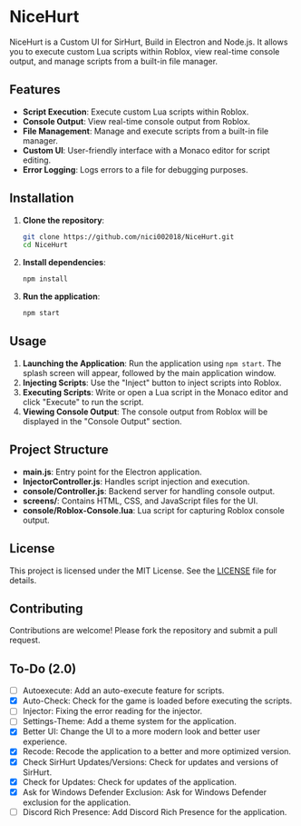 # NiceHurt

NiceHurt is a Custom UI for SirHurt, Build in Electron and Node.js. It allows you to execute custom Lua scripts within Roblox, view real-time console output, and manage scripts from a built-in file manager.

## Features

- **Script Execution**: Execute custom Lua scripts within Roblox.
- **Console Output**: View real-time console output from Roblox.
- **File Management**: Manage and execute scripts from a built-in file manager.
- **Custom UI**: User-friendly interface with a Monaco editor for script editing.
- **Error Logging**: Logs errors to a file for debugging purposes.

## Installation

1. **Clone the repository**:

   ```bash
   git clone https://github.com/nici002018/NiceHurt.git
   cd NiceHurt
   ```

2. **Install dependencies**:

   ```bash
   npm install
   ```

3. **Run the application**:
   ```bash
   npm start
   ```

## Usage

1. **Launching the Application**: Run the application using `npm start`. The splash screen will appear, followed by the main application window.
2. **Injecting Scripts**: Use the "Inject" button to inject scripts into Roblox.
3. **Executing Scripts**: Write or open a Lua script in the Monaco editor and click "Execute" to run the script.
4. **Viewing Console Output**: The console output from Roblox will be displayed in the "Console Output" section.

## Project Structure

- **main.js**: Entry point for the Electron application.
- **InjectorController.js**: Handles script injection and execution.
- **console/Controller.js**: Backend server for handling console output.
- **screens/**: Contains HTML, CSS, and JavaScript files for the UI.
- **console/Roblox-Console.lua**: Lua script for capturing Roblox console output.

## License

This project is licensed under the MIT License. See the [LICENSE](./LICENSE) file for details.

## Contributing

Contributions are welcome! Please fork the repository and submit a pull request.

## To-Do (2.0)

- [ ] Autoexecute: Add an auto-execute feature for scripts.
- [x] Auto-Check: Check for the game is loaded before executing the scripts.
- [ ] Injector: Fixing the error reading for the injector.
- [ ] Settings-Theme: Add a theme system for the application.
- [x] Better UI: Change the UI to a more modern look and better user experience.
- [x] Recode: Recode the application to a better and more optimized version.
- [x] Check SirHurt Updates/Versions: Check for updates and versions of SirHurt.
- [x] Check for Updates: Check for updates of the application.
- [x] Ask for Windows Defender Exclusion: Ask for Windows Defender exclusion for the application.
- [ ] Discord Rich Presence: Add Discord Rich Presence for the application.

